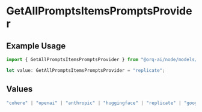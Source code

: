 # GetAllPromptsItemsPromptsProvider

## Example Usage

```typescript
import { GetAllPromptsItemsPromptsProvider } from "@orq-ai/node/models/operations";

let value: GetAllPromptsItemsPromptsProvider = "replicate";
```

## Values

```typescript
"cohere" | "openai" | "anthropic" | "huggingface" | "replicate" | "google" | "google-ai" | "azure" | "aws" | "anyscale" | "perplexity" | "groq" | "fal" | "leonardoai" | "nvidia" | "jina"
```